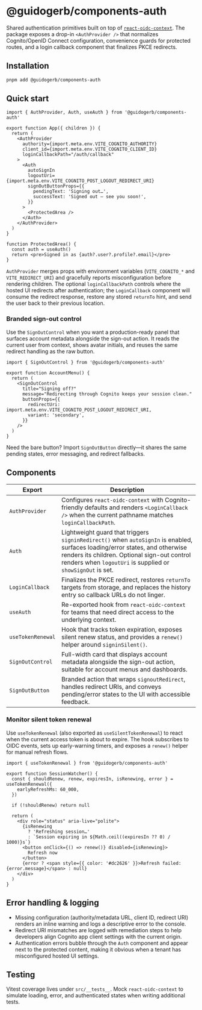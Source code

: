 # @guidogerb/components-auth

Shared authentication primitives built on top of [`react-oidc-context`](https://github.com/authts/react-oidc-context).
The package exposes a drop-in `<AuthProvider />` that normalizes Cognito/OpenID Connect configuration,
convenience guards for protected routes, and a login callback component that finalizes PKCE redirects.

## Installation

```bash
pnpm add @guidogerb/components-auth
```

## Quick start

```tsx
import { AuthProvider, Auth, useAuth } from '@guidogerb/components-auth'

export function App({ children }) {
  return (
    <AuthProvider
      authority={import.meta.env.VITE_COGNITO_AUTHORITY}
      client_id={import.meta.env.VITE_COGNITO_CLIENT_ID}
      loginCallbackPath="/auth/callback"
    >
      <Auth
        autoSignIn
        logoutUri={import.meta.env.VITE_COGNITO_POST_LOGOUT_REDIRECT_URI}
        signOutButtonProps={{
          pendingText: 'Signing out…',
          successText: 'Signed out — see you soon!',
        }}
      >
        <ProtectedArea />
      </Auth>
    </AuthProvider>
  )
}

function ProtectedArea() {
  const auth = useAuth()
  return <pre>Signed in as {auth?.user?.profile?.email}</pre>
}
```

`AuthProvider` merges props with environment variables (`VITE_COGNITO_*` and `VITE_REDIRECT_URI`) and
gracefully reports misconfiguration before rendering children. The optional `loginCallbackPath`
controls where the hosted UI redirects after authentication; the `LoginCallback` component will
consume the redirect response, restore any stored `returnTo` hint, and send the user back to their
previous location.

### Branded sign-out control

Use the `SignOutControl` when you want a production-ready panel that surfaces
account metadata alongside the sign-out action. It reads the current user from
context, shows avatar initials, and reuses the same redirect handling as the raw
button.

```tsx
import { SignOutControl } from '@guidogerb/components-auth'

export function AccountMenu() {
  return (
    <SignOutControl
      title="Signing off?"
      message="Redirecting through Cognito keeps your session clean."
      buttonProps={{
        redirectUri: import.meta.env.VITE_COGNITO_POST_LOGOUT_REDIRECT_URI,
        variant: 'secondary',
      }}
    />
  )
}
```

Need the bare button? Import `SignOutButton` directly—it shares the same pending
states, error messaging, and redirect fallbacks.

## Components

| Export            | Description                                                                                                                                                                                                                                 |
| ----------------- | ------------------------------------------------------------------------------------------------------------------------------------------------------------------------------------------------------------------------------------------- |
| `AuthProvider`    | Configures `react-oidc-context` with Cognito-friendly defaults and renders `<LoginCallback />` when the current pathname matches `loginCallbackPath`.                                                                                       |
| `Auth`            | Lightweight guard that triggers `signinRedirect()` when `autoSignIn` is enabled, surfaces loading/error states, and otherwise renders its children. Optional sign-out control renders when `logoutUri` is supplied or `showSignOut` is set. |
| `LoginCallback`   | Finalizes the PKCE redirect, restores `returnTo` targets from storage, and replaces the history entry so callback URLs do not linger.                                                                                                       |
| `useAuth`         | Re-exported hook from `react-oidc-context` for teams that need direct access to the underlying context.                                                                                                                                     |
| `useTokenRenewal` | Hook that tracks token expiration, exposes silent renew status, and provides a `renew()` helper around `signinSilent()`.                                                                                                                    |
| `SignOutControl`  | Full-width card that displays account metadata alongside the sign-out action, suitable for account menus and dashboards.                                                                                                                    |
| `SignOutButton`   | Branded action that wraps `signoutRedirect`, handles redirect URIs, and conveys pending/error states to the UI with accessible feedback.                                                                                                    |

### Monitor silent token renewal

Use `useTokenRenewal` (also exported as `useSilentTokenRenewal`) to react when the
current access token is about to expire. The hook subscribes to OIDC events, sets
up early-warning timers, and exposes a `renew()` helper for manual refresh flows.

```tsx
import { useTokenRenewal } from '@guidogerb/components-auth'

export function SessionWatcher() {
  const { shouldRenew, renew, expiresIn, isRenewing, error } = useTokenRenewal({
    earlyRefreshMs: 60_000,
  })

  if (!shouldRenew) return null

  return (
    <div role="status" aria-live="polite">
      {isRenewing
        ? 'Refreshing session…'
        : `Session expiring in ${Math.ceil((expiresIn ?? 0) / 1000)}s`}
      <button onClick={() => renew()} disabled={isRenewing}>
        Refresh now
      </button>
      {error ? <span style={{ color: '#dc2626' }}>Refresh failed: {error.message}</span> : null}
    </div>
  )
}
```

## Error handling & logging

- Missing configuration (authority/metadata URL, client ID, redirect URI) renders an inline warning and logs a descriptive error to the console.
- Redirect URI mismatches are logged with remediation steps to help developers align Cognito app client settings with the current origin.
- Authentication errors bubble through the `Auth` component and appear next to the protected content, making it obvious when a tenant has misconfigured hosted UI settings.

## Testing

Vitest coverage lives under `src/__tests__`. Mock `react-oidc-context` to simulate loading, error,
and authenticated states when writing additional tests.
